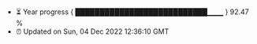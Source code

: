 - ⏳ Year progress { ███████████████████████████▁▁▁ } 92.47 %
- ⏰ Updated on Sun, 04 Dec 2022 12:36:10 GMT

